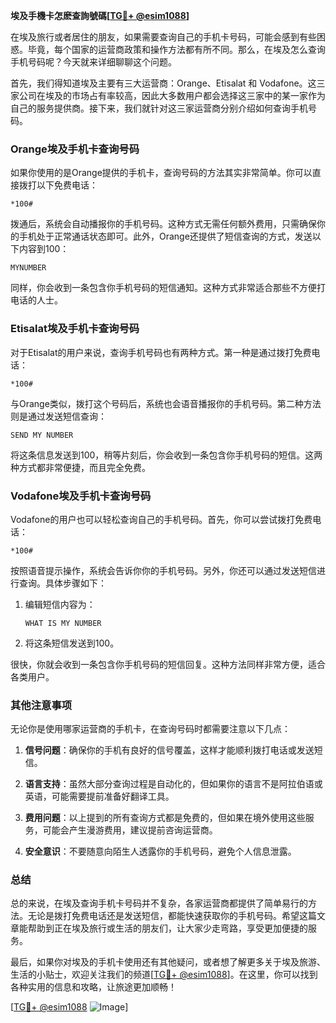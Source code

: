 **埃及手機卡怎麽查詢號碼[[TG💪+ @esim1088](https://t.me/s/esim1088)]**

在埃及旅行或者居住的朋友，如果需要查询自己的手机卡号码，可能会感到有些困惑。毕竟，每个国家的运营商政策和操作方法都有所不同。那么，在埃及怎么查询手机号码呢？今天就来详细聊聊这个问题。

首先，我们得知道埃及主要有三大运营商：Orange、Etisalat 和 Vodafone。这三家公司在埃及的市场占有率较高，因此大多数用户都会选择这三家中的某一家作为自己的服务提供商。接下来，我们就针对这三家运营商分别介绍如何查询手机号码。

### **Orange埃及手机卡查询号码**

如果你使用的是Orange提供的手机卡，查询号码的方法其实非常简单。你可以直接拨打以下免费电话：

```
*100#
```

拨通后，系统会自动播报你的手机号码。这种方式无需任何额外费用，只需确保你的手机处于正常通话状态即可。此外，Orange还提供了短信查询的方式，发送以下内容到100：

```
MYNUMBER
```

同样，你会收到一条包含你手机号码的短信通知。这种方式非常适合那些不方便打电话的人士。

### **Etisalat埃及手机卡查询号码**

对于Etisalat的用户来说，查询手机号码也有两种方式。第一种是通过拨打免费电话：

```
*100#
```

与Orange类似，拨打这个号码后，系统也会语音播报你的手机号码。第二种方法则是通过发送短信查询：

```
SEND MY NUMBER
```

将这条信息发送到100，稍等片刻后，你会收到一条包含你手机号码的短信。这两种方式都非常便捷，而且完全免费。

### **Vodafone埃及手机卡查询号码**

Vodafone的用户也可以轻松查询自己的手机号码。首先，你可以尝试拨打免费电话：

```
*100#
```

按照语音提示操作，系统会告诉你你的手机号码。另外，你还可以通过发送短信进行查询。具体步骤如下：

1. 编辑短信内容为：
   ```
   WHAT IS MY NUMBER
   ```
2. 将这条短信发送到100。

很快，你就会收到一条包含你手机号码的短信回复。这种方法同样非常方便，适合各类用户。

### **其他注意事项**

无论你是使用哪家运营商的手机卡，在查询号码时都需要注意以下几点：

1. **信号问题**：确保你的手机有良好的信号覆盖，这样才能顺利拨打电话或发送短信。
   
2. **语言支持**：虽然大部分查询过程是自动化的，但如果你的语言不是阿拉伯语或英语，可能需要提前准备好翻译工具。

3. **费用问题**：以上提到的所有查询方式都是免费的，但如果在境外使用这些服务，可能会产生漫游费用，建议提前咨询运营商。

4. **安全意识**：不要随意向陌生人透露你的手机号码，避免个人信息泄露。

### **总结**

总的来说，在埃及查询手机卡号码并不复杂，各家运营商都提供了简单易行的方法。无论是拨打免费电话还是发送短信，都能快速获取你的手机号码。希望这篇文章能帮助到正在埃及旅行或生活的朋友们，让大家少走弯路，享受更加便捷的服务。

最后，如果你对埃及的手机卡使用还有其他疑问，或者想了解更多关于埃及旅游、生活的小贴士，欢迎关注我们的频道[[TG💪+ @esim1088](https://t.me/s/esim1088)]。在这里，你可以找到各种实用的信息和攻略，让旅途更加顺畅！

[[TG💪+ @esim1088](https://t.me/s/esim1088) ![Image](https://i.postimg.cc/4NQfJmqS/Snipaste-2025-05-13-00-14-12.png)]